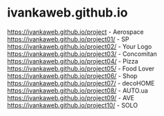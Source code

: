 # ivankaweb.github.io

https://ivankaweb.github.io/project        - Aerospace  
https://ivankaweb.github.io/project01/     - SP  
https://ivankaweb.github.io/project02/     - Your Logo  
https://ivankaweb.github.io/project03/     - Concomitan  
https://ivankaweb.github.io/project04/     - Pizza  
https://ivankaweb.github.io/project05/     - Food Lover  
https://ivankaweb.github.io/project06/     - Shop  
https://ivankaweb.github.io/project07/     - decoHOME   
https://ivankaweb.github.io/project08/     - AUTO.ua   
https://ivankaweb.github.io/project09/     - AVE 
https://ivankaweb.github.io/project10/     - SOLO      
